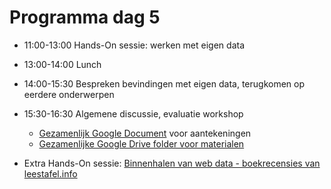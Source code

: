 # Programma dag 5

+ 11:00-13:00 Hands-On sessie: werken met eigen data
+ 13:00-14:00 Lunch
+ 14:00-15:30 Bespreken bevindingen met eigen data, terugkomen op eerdere onderwerpen
+ 15:30-16:30 Algemene discussie, evaluatie workshop
    + [Gezamenlijk Google Document](https://docs.google.com/document/d/1GR4o1FG6pmbyQaDH_ZzPQRUBGjZknBZSB_13TVE22Pw/edit#) voor aantekeningen
    + [Gezamenlijke Google Drive folder voor materialen](https://drive.google.com/drive/folders/1R8Rex2v0YwfWhW8omEp0esqBkdX_Ymhr)

+ Extra Hands-On sessie: [Binnenhalen van web data - boekrecensies van leestafel.info](opdracht.md)
